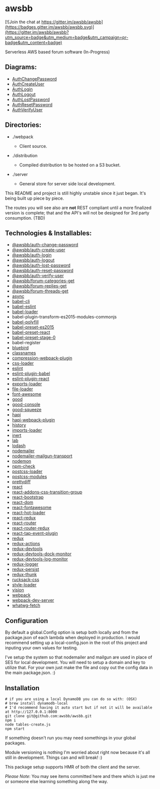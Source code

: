 # awsbb
[![Join the chat at https://gitter.im/awsbb/awsbb](https://badges.gitter.im/awsbb/awsbb.svg)](https://gitter.im/awsbb/awsbb?utm_source=badge&utm_medium=badge&utm_campaign=pr-badge&utm_content=badge)

Serverless AWS based forum software (In-Progress)

## Diagrams:
- [AuthChangePassword](https://github.com/awsbb/auth-change-password/blob/master/diagrams/AUTHCHANGEPASSWORD.md)
- [AuthCreateUser](https://github.com/awsbb/auth-create-user/blob/master/diagrams/AUTHCREATEUSER.md)
- [AuthLogin](https://github.com/awsbb/auth-login/blob/master/diagrams/AUTHLOGIN.md)
- [AuthLogout](https://github.com/awsbb/auth-logout/blob/master/diagrams/AUTHLOGOUT.md)
- [AuthLostPassword](https://github.com/awsbb/auth-lost-password/blob/master/diagrams/AUTHLOSTPASSWORD.md)
- [AuthResetPassword](https://github.com/awsbb/auth-reset-password/blob/master/diagrams/AUTHRESETPASSWORD.md)
- [AuthVerifyUser](https://github.com/awsbb/auth-verify-user/blob/master/diagrams/AUTHVERIFYUSER.md)

## Directories:
- ./webpack
  - Client source.

- ./distribution
  - Compiled distribution to be hosted on a S3 bucket.

- ./server
  - General store for server side local development.

This README and project is still highly unstable since it just began. It's being built up piece by piece.

The routes you will see also are **not** REST compliant until a more finalized version is complete; that and the API's will not be designed for 3rd party consumption. (TBD)

## Technologies & Installables:
- [@awsbb/auth-change-password](http://awsbb.com)
- [@awsbb/auth-create-user](http://awsbb.com)
- [@awsbb/auth-login](http://awsbb.com)
- [@awsbb/auth-logout](http://awsbb.com)
- [@awsbb/auth-lost-password](http://awsbb.com)
- [@awsbb/auth-reset-password](http://awsbb.com)
- [@awsbb/auth-verify-user](http://awsbb.com)
- [@awsbb/forum-categories-get](http://awsbb.com)
- [@awsbb/forum-replies-get](http://awsbb.com)
- [@awsbb/forum-threads-get](http://awsbb.com)
- [async](https://github.com/caolan/async#readme)
- [babel-cli](https://babeljs.io/)
- [babel-eslint](https://github.com/babel/babel-eslint)
- [babel-loader](https://github.com/babel/babel-loader)
- babel-plugin-transform-es2015-modules-commonjs
- [babel-polyfill](https://babeljs.io/)
- [babel-preset-es2015](https://babeljs.io/)
- [babel-preset-react](https://babeljs.io/)
- [babel-preset-stage-0](https://babeljs.io/)
- babel-register
- [bluebird](https://github.com/petkaantonov/bluebird)
- [classnames](https://github.com/JedWatson/classnames#readme)
- [compression-webpack-plugin](http://github.com/webpack/compression-webpack-plugin)
- [css-loader](https://github.com/webpack/css-loader#readme)
- [eslint](http://eslint.org)
- [eslint-plugin-babel](https://github.com/babel/eslint-plugin-babel#readme)
- [eslint-plugin-react](https://github.com/yannickcr/eslint-plugin-react)
- [exports-loader](https://github.com/webpack/exports-loader#readme)
- [file-loader](https://github.com/webpack/file-loader)
- [font-awesome](http://fontawesome.io/)
- [good](https://github.com/hapijs/good#readme)
- [good-console](https://github.com/hapijs/good-console#readme)
- [good-squeeze](https://github.com/hapijs/good-squeeze)
- [hapi](http://hapijs.com)
- [hapi-webpack-plugin](https://github.com/SimonDegraeve/hapi-webpack-plugin)
- [history](https://github.com/mjackson/history#readme)
- [imports-loader](https://github.com/webpack/imports-loader#readme)
- [inert](https://github.com/hapijs/inert#readme)
- [lab](https://github.com/hapijs/lab#readme)
- [lodash](https://lodash.com/)
- [nodemailer](http://nodemailer.com/)
- [nodemailer-mailgun-transport](http://mailgun.com)
- [nodemon](http://nodemon.io)
- [npm-check](https://github.com/dylang/npm-check)
- [postcss-loader](https://github.com/postcss/postcss-loader#readme)
- [postcss-modules](https://github.com/outpunk/postcss-modules#readme)
- [prettydiff](http://prettydiff.com/)
- [react](https://facebook.github.io/react/)
- [react-addons-css-transition-group](https://github.com/facebook/react#readme)
- [react-bootstrap](http://react-bootstrap.github.io/)
- [react-dom](https://facebook.github.io/react/)
- [react-fontawesome](https://github.com/danawoodman/react-fontawesome#readme)
- [react-hot-loader](https://github.com/gaearon/react-hot-loader)
- [react-redux](https://github.com/gaearon/react-redux)
- [react-router](https://github.com/reactjs/react-router#readme)
- [react-router-redux](https://github.com/reactjs/react-router-redux#readme)
- [react-tap-event-plugin](http://facebook.github.io/react)
- [redux](http://redux.js.org)
- [redux-actions](https://github.com/acdlite/redux-actions)
- [redux-devtools](https://github.com/gaearon/redux-devtools)
- [redux-devtools-dock-monitor](https://github.com/gaearon/redux-devtools-dock-monitor)
- [redux-devtools-log-monitor](https://github.com/gaearon/redux-devtools-log-monitor)
- [redux-logger](https://github.com/fcomb/redux-logger#readme)
- [redux-persist](https://github.com/rt2zz/redux-persist)
- [redux-thunk](https://github.com/gaearon/redux-thunk)
- [rucksack-css](https://github.com/simplaio/rucksack)
- [style-loader](https://github.com/webpack/style-loader#readme)
- [vision](https://github.com/hapijs/vision#readme)
- [webpack](https://github.com/webpack/webpack)
- [webpack-dev-server](http://github.com/webpack/webpack-dev-server)
- [whatwg-fetch](https://github.com/github/fetch#readme)

## Configuration
By default a global.Config option is setup both locally and from the package.json of each lambda when deployed in production. I would recommend setting up a local-config.json in the root of this project and inputing your own values for testing.

I've setup the system so that nodemailer and mailgun are used in place of SES for local development. You will need to setup a domain and key to utilize that. For your own just make the file and copy out the config data in the main package.json. :)

## Installation

```shell
# if you are using a local DynamoDB you can do so with: (OSX)
# brew install dynamodb-local
# I'd recommend having it auto start but if not it will be available at http://127.0.0.1:8000
git clone git@github.com:awsbb/awsbb.git
npm i
node tables-create.js
npm start
```

If something doesn't run you may need somethings in your global packages.

Module versioning is nothing I'm worried about right now because it's all still in development. Things can and will break! :)

This package setup supports HMR of both the client and the server.

_Please Note_: You may see items committed here and there which is just me or someone else learning something along the way.
